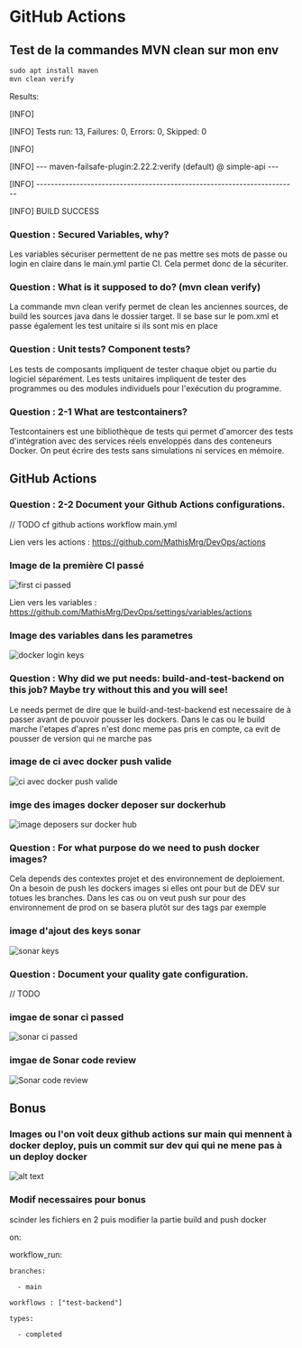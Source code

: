 # GitHub Actions

## Test de la commandes MVN clean sur mon env

```cmd
sudo apt install maven
mvn clean verify
```

Results:

[INFO] 

[INFO] Tests run: 13, Failures: 0, Errors: 0, Skipped: 0

[INFO] 

[INFO] --- maven-failsafe-plugin:2.22.2:verify (default) @ simple-api ---

[INFO] ------------------------------------------------------------------------

[INFO] BUILD SUCCESS

### Question : Secured Variables, why?

Les variables sécuriser permettent de ne pas mettre ses mots de passe ou login en claire dans le main.yml partie CI. Cela permet donc de la sécuriter.

### Question : What is it supposed to do? (mvn clean verify)

La commande mvn clean verify permet de clean les anciennes sources, de build les sources java dans le dossier target. Il se base sur le pom.xml et passe également les test unitaire si ils sont mis en place

### Question : Unit tests? Component tests?

Les tests de composants impliquent de tester chaque objet ou partie du logiciel séparément. Les tests unitaires impliquent de tester des programmes ou des modules individuels pour l'exécution du programme.

### Question : 2-1 What are testcontainers?

Testcontainers est une bibliothèque de tests qui permet d'amorcer des tests d'intégration avec des services réels enveloppés dans des conteneurs Docker. On peut écrire des tests sans simulations ni services en mémoire.

## GitHub Actions

### Question : 2-2 Document your Github Actions configurations.

 // TODO
cf github actions workflow main.yml

Lien vers les actions : https://github.com/MathisMrg/DevOps/actions

### Image de la première CI passé
![first ci passed](image-1.png)

Lien vers les variables : https://github.com/MathisMrg/DevOps/settings/variables/actions

### Image des variables dans les parametres
![docker login keys](image.png)

### Question : Why did we put needs: build-and-test-backend on this job? Maybe try without this and you will see!

Le needs permet de dire que le build-and-test-backend est necessaire de à passer avant de pouvoir pousser les dockers. Dans le cas ou le build marche l'etapes d'apres n'est donc meme pas pris en compte, ca evit de pousser de version qui ne marche pas

### image de ci avec docker push valide
![ci avec docker push valide](image-2.png)

### imge des images docker deposer sur dockerhub
![image deposers sur docker hub](image-3.png)

### Question : For what purpose do we need to push docker images?

Cela depends des contextes projet et des environnement de deploiement. On a besoin de push les dockers images si elles ont pour but de DEV sur totues les branches. Dans les cas ou on veut push sur pour des environnement de prod on se basera plutôt sur des tags par exemple

### image d'ajout des keys sonar 
![sonar keys](image-4.png)

### Question : Document your quality gate configuration.

 // TODO

### imgae de sonar ci passed
![sonar ci passed](image-6.png)

### imgae de Sonar code review
![Sonar code review](image-5.png)

## Bonus

### Images ou l'on voit deux github actions sur main qui mennent à docker deploy, puis un commit sur dev qui qui ne mene pas à un deploy docker
![alt text](image-7.png)

### Modif necessaires pour bonus

scinder les fichiers en 2 puis modifier la partie build and push docker

on:

  workflow_run:

    branches:

      - main

    workflows : ["test-backend"]

    types:

      - completed
